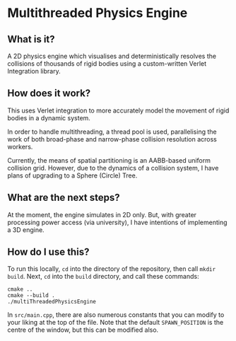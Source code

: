 # Multithreaded Physics Engine

## What is it?

A 2D physics engine which visualises and deterministically resolves the collisions of thousands of rigid bodies using a custom-written Verlet Integration library.

## How does it work?

This uses Verlet integration to more accurately model the movement of rigid bodies in a dynamic system.

In order to handle multithreading, a thread pool is used, parallelising the work of both broad-phase and narrow-phase collision resolution across workers.

Currently, the means of spatial partitioning is an AABB-based uniform collision grid. However, due to the dynamics of a collision system, I have plans of upgrading to a Sphere (Circle) Tree.

## What are the next steps?

At the moment, the engine simulates in 2D only. But, with greater processing power access (via university), I have intentions of implementing a 3D engine.

## How do I use this?

To run this locally, `cd` into the directory of the repository, then call `mkdir build`. Next, `cd` into the `build` directory, and call these commands:

```
cmake ..
cmake --build .
./multiThreadedPhysicsEngine
```

In `src/main.cpp`, there are also numerous constants that you can modify to your liking at the top of the file. Note that the default `SPAWN_POSITION` is the centre of the window, but this can be modified also.
